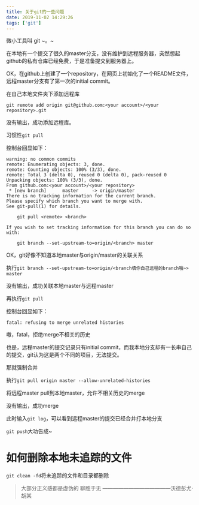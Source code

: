 ```yaml
---
title: 关于git的一些问题
date: 2019-11-02 14:29:26
tags: ['git']
---
```


微小工具叫 git ~。~

<!--more-->



在本地有一个提交了很久的master分支，没有维护到远程服务器，突然想起github的私有仓库已经免费，于是准备提交到服务器上。

OK，在github上创建了一个repository，在网页上初始化了一个README文件，远程master分支有了第一次的initial commit。

在自己本地文件夹下添加远程库

```
git remote add origin git@github.com:<your account>/<your repository>.git
```

没有输出，成功添加远程库。

习惯性`git pull`

控制台回显如下：

```
warning: no common commits
remote: Enumerating objects: 3, done.
remote: Counting objects: 100% (3/3), done.
remote: Total 3 (delta 0), reused 0 (delta 0), pack-reused 0
Unpacking objects: 100% (3/3), done.
From github.com:<your account>/<your repository>
 * [new branch]      master     -> origin/master
There is no tracking information for the current branch.
Please specify which branch you want to merge with.
See git-pull(1) for details.

    git pull <remote> <branch>

If you wish to set tracking information for this branch you can do so with:

    git branch --set-upstream-to=origin/<branch> master
```

OK，git好像不知道本地master与origin/master的关联关系

执行`git branch --set-upstream-to=origin/<branch填你自己远程的branch哦~> master`

没有输出，成功关联本地master与远程master

再执行`git pull`

控制台回显如下：

```
fatal: refusing to merge unrelated histories
```

嗷，fatal，拒绝merge不相关的历史

也是，远程master的提交记录只有initial commit，而我本地分支却有一长串自己的提交，git认为这是两个不同的项目，无法提交。

那就强制合并

执行`git pull origin master --allow-unrelated-histories`

将远程master pull到本地master，允许不相关历史的merge

没有输出，成功merge

此时输入`git log`，可以看到远程master的提交已经合并打本地分支

`git push`大功告成~

# 如何删除本地未追踪的文件

`git clean -fd`将未追踪的文件和目录都删除



>  大部分正义感都是虚伪的 聊胜于无 —————————————沃德彭尤·胡某

